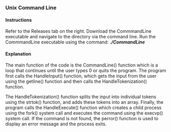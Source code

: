 ### Unix Command Line

#### Instructions

Refer to the Releases tab on the right. Download the CommmandLine executable and navigate to the directory via the command line. Run the CommmandLine executable using the command: **_./CommandLine_**

#### Explanation

The main function of the code is the CommandLine() function which is a loop that continues until the user types 0 or quits the program. The program first calls the HandleInput() function, which gets the input from the user using the getline() function and then calls the HandleTokenization() function.

The HandleTokenization() function splits the input into individual tokens using the strtok() function, and adds these tokens into an array. Finally, the program calls the HandleExecute() function which creates a child process using the fork() system call and executes the command using the execvp() system call. If the command is not found, the perror() function is used to display an error message and the process exits.

